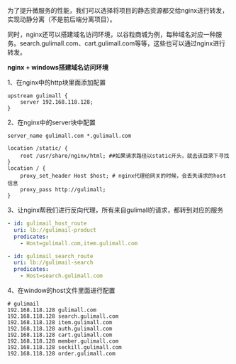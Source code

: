 为了提升微服务的性能，我们可以选择将项目的静态资源都交给nginx进行转发，实现动静分离（不是前后端分离项目）。

同时，nginx还可以搭建域名访问环境，以谷粒商城为例，每种域名对应一种服务。search.gulimall.com、cart.gulimall.com等等，这些也可以通过nginx进行转发。

**nginx + windows搭建域名访问环境**

1、在nginx中的http块里面添加配置

```
upstream gulimall {
	server 192.168.118.128;
}
```

2、在nginx中的server块中配置

```
server_name gulimall.com *.gulimall.com 

location /static/ {
	root /usr/share/nginx/html; ##如果请求路径以static开头，就去该目录下寻找
}
location / {
	proxy_set_header Host $host; # nginx代理给网关的时候，会丢失请求的host信息
	proxy_pass http://gulimall;
} 
```

3、让nginx帮我们进行反向代理，所有来自gulimall的请求，都转到对应的服务

```yaml
- id: gulimail_host_route
  uri: lb://gulimail-product
  predicates:
    - Host=gulimall.com,item.gulimall.com

- id: gulimail_search_route
  uri: lb://gulimail-search
  predicates:
    - Host=search.gulimall.com
```

4、在window的host文件里面进行配置

```
# gulimail
192.168.118.128 gulimall.com
192.168.118.128 search.gulimall.com
192.168.118.128 item.gulimall.com
192.168.118.128 auth.gulimall.com
192.168.118.128 cart.gulimall.com
192.168.118.128 member.gulimall.com
192.168.118.128 seckill.gulimall.com
192.168.118.128 order.gulimall.com
```

